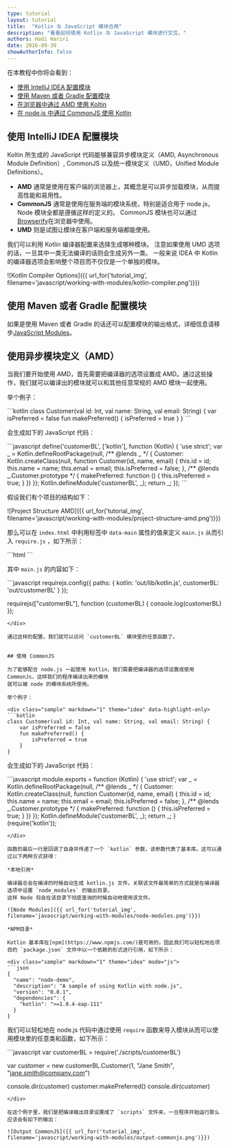 ```yaml
---
type: tutorial
layout: tutorial
title:  "Kotlin 与 JavaScript 模块合用"
description: "看看如何使用 Kotlin 与 JavaScript 模块进行交互。"
authors: Hadi Hariri 
date: 2016-09-30
showAuthorInfo: false
---
```



在本教程中你将会看到：

* [使用 IntelliJ IDEA 配置模块](#configuring-modules-with-intellij-idea)
* [使用 Maven 或者 Gradle 配置模块](#configuring-modules-when-using-maven-or-gradle)
* [在浏览器中通过 AMD 使用 Koltin](#using-amd)
* [在 node.js 中通过 CommonJS 使用 Kotlin](#using-commonjs)



## 使用 IntelliJ IDEA 配置模块

Koltin 所生成的 JavaScript 代码能够兼容异步模块定义（AMD, Asynchronous Module Definition）, CommonJS 以及统一模块定义（UMD，Unified Module Definitions）。

* **AMD** 通常是使用在客户端的浏览器上，其概念是可以异步加载模块，从而提高性能和易用性。
* **CommonJS** 通常是使用在服务端的模块系统，特别是适合用于 node.js，Node 模块全都是遵循这样的定义的。 CommonJS 模块也可以通过[Browserify](http://browserify.org/)在浏览器中使用。
* **UMD** 则是试图让模块在客户端和服务端都能使用。

我们可以利用 Kotlin 编译器配置来选择生成哪种模块。 注意如果使用 UMD 选项的话，一旦其中一类无法编译的话则会生成另外一类。
一般来说 IDEA 中 Kotlin 的编译器选项会影响整个项目而不仅仅是一个单独的模块。

![Kotlin Compiler Options]({{ url_for('tutorial_img', filename='javascript/working-with-modules/kotlin-compiler.png')}})

## 使用 Maven 或者 Gradle 配置模块

如果是使用 Maven 或者 Gradle 的话还可以配置模块的输出格式，详细信息请移步[JavaScript Modules](http://www.kotlincn.net/docs/reference/js-modules.html)。

## 使用异步模块定义（AMD）

当我们要开始使用 AMD，首先需要把编译器的选项设置成 AMD。通过这些操作，我们就可以编译出的模块就可以和其他任意常规的 AMD 模块一起使用。

举个例子：

<div class="sample" markdown="1" theme="idea" data-highlight-only>
```kotlin
class Customer(val id: Int, val name: String, val email: String) {
    var isPreferred = false
    fun makePreferred() {
        isPreferred = true
    }
}
```
</div>

会生成如下的 JavaScript 代码：

<div class="sample" markdown="1" theme="idea" mode="js">
```javascript
define('customerBL', ['kotlin'], function (Kotlin) {
  'use strict';
  var _ = Kotlin.defineRootPackage(null, /** @lends _ */ {
    Customer: Kotlin.createClass(null, function Customer(id, name, email) {
      this.id = id;
      this.name = name;
      this.email = email;
      this.isPreferred = false;
    }, /** @lends _.Customer.prototype */ {
      makePreferred: function () {
        this.isPreferred = true;
      }
    })
  });
  Kotlin.defineModule('customerBL', _);
  return _;
});
```
</div>

假设我们有个项目的结构如下：

![Project Structure AMD]({{ url_for('tutorial_img', filename='javascript/working-with-modules/project-structure-amd.png')}})


那么可以在 `index.html` 中利用标签中 `data-main` 属性的值来定义 `main.js` 从而引入 `require.js` ，如下所示：

<div class="sample" markdown="1" theme="idea" mode="xml">
```html
<head>
    <meta charset="UTF-8">
    <title>Sample AMD</title>
    <script data-main="scripts/main"  src="scripts/require.js"></script>
</head>
```
</div>

其中 `main.js` 的内容如下：

<div class="sample" markdown="1" theme="idea" mode="js">
```javascript
requirejs.config({
    paths: {
        kotlin: 'out/lib/kotlin.js',
        customerBL: 'out/customerBL'
    }
});

requirejs(["customerBL"], function (customerBL) {
    console.log(customerBL)
});
```
</div>

通过这样的配置，我们就可以访问 `customerBL` 模块里的任意函数了。


## 使用 CommonJS

为了能够配合 node.js 一起使用 Kotlin，我们需要把编译器的选项设置成使用 CommonJs，这样我们的程序编译出来的模块
就可以被 node 的模块系统所使用。

举个例子：

<div class="sample" markdown="1" theme="idea" data-highlight-only>
```kotlin
class Customer(val id: Int, val name: String, val email: String) {
    var isPreferred = false
    fun makePreferred() {
        isPreferred = true
    }
}
```
</div>

会生成如下的 JavaScript 代码：

<div class="sample" markdown="1" theme="idea" mode="js">
```javascript
module.exports = function (Kotlin) {
  'use strict';
  var _ = Kotlin.defineRootPackage(null, /** @lends _ */ {
    Customer: Kotlin.createClass(null, function Customer(id, name, email) {
      this.id = id;
      this.name = name;
      this.email = email;
      this.isPreferred = false;
    }, /** @lends _.Customer.prototype */ {
      makePreferred: function () {
        this.isPreferred = true;
      }
    })
  });
  Kotlin.defineModule('customerBL', _);
  return _;
}(require('kotlin'));

```
</div>

函数的最后一行是回调了自身并传递了一个 `kotlin` 参数，该参数代表了基本库。这可以通过以下两种方式获得：

*本地引用* 

编译器总会在编译的时候自动生成 kotlin.js 文件。关联该文件最简单的方式就是在编译器选项中设置 `node_modules` 的输出目录。
这样 Node 将会在该目录下彻底查询的时候自动地使用该文件。

![Node Modules]({{ url_for('tutorial_img', filename='javascript/working-with-modules/node-modules.png')}})

*NPM目录*

Kotlin 基本库在[npm](https://www.npmjs.com/)是可用的，因此我们可以轻松地在项目的 `package.json` 文件中以一个依赖的形式进行引用，如下所示：

<div class="sample" markdown="1" theme="idea" mode="js">
```json
{
  "name": "node-demo",
  "description": "A sample of using Kotlin with node.js",
  "version": "0.0.1",
  "dependencies": {
    "kotlin": ">=1.0.4-eap-111"
  }
}
```
</div>


我们可以轻松地在 node.js 代码中通过使用 `require` 函数来导入模块从而可以使用模块里的任意类和函数，如下所示：

<div class="sample" markdown="1" theme="idea" mode="js">
```javascript
var customerBL = require('./scripts/customerBL')

var customer = new customerBL.Customer(1, "Jane Smith", "jane.smith@company.com")

console.dir(customer)
customer.makePreferred()
console.dir(customer)
```
</div>

在这个例子里，我们是把编译输出目录设置成了 `scripts` 文件夹，一旦程序开始运行那么应该会有如下的输出：

![Output CommonJS]({{ url_for('tutorial_img', filename='javascript/working-with-modules/output-commonjs.png')}})
